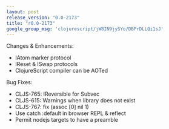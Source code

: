 ```yaml
---
layout: post
release_version: "0.0-2173"
title: "r0.0-2173"
google_group_msg: 'clojurescript/jW8IN9jySYo/DBPrDLLQi1sJ'
---
```


Changes & Enhancements:

* IAtom marker protocol
* IReset & ISwap protocols
* ClojureScript compiler can be AOTed

Bug Fixes:

* CLJS-765: IReversible for Subvec
* CLJS-615: Warnings when library does not exist
* CLJS-767: fix (assoc [0] nil 1)
* Use catch :default in browser REPL & reflect
* Permit nodejs targets to have a preamble
